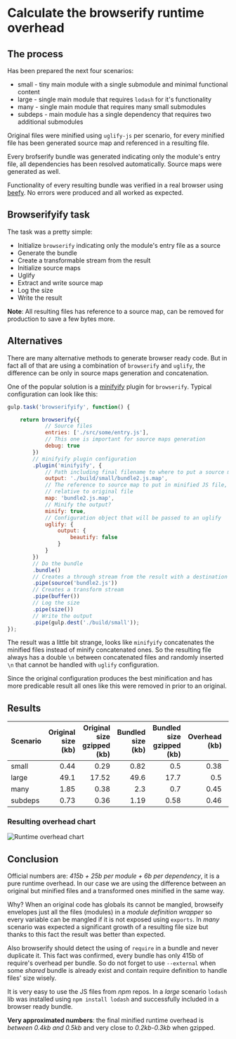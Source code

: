 # Calculate the browserify runtime overhead

## The process

Has been prepared the next four scenarios:

* small - tiny main module with a single submodule and minimal functional content
* large - single main module that requires `lodash` for it's functionality
* many - single main module that requires many small submodules
* subdeps - main module has a single dependency that requires two additional submodules

Original files were minified using `uglify-js` per scenario, for every
minified file has been generated source map and referenced in a resulting file.

Every brofserify bundle was generated indicating only the module's entry file,
all dependencies has been resolved automatically. Source maps were generated as
well.

Functionality of every resulting bundle was verified in a real browser using
[beefy](http://didact.us/beefy/). No errors were produced and all worked as
expected.


## Browserifyify task

The task was a pretty simple:

* Initialize `browserify` indicating only the module's entry file as a source
* Generate the bundle
* Create a transformable stream from the result
* Initialize source maps
* Uglify
* Extract and write source map
* Log the size
* Write the result

**Note**: All resulting files has reference to a source map, can be removed for
production to save a few bytes more.


## Alternatives

There are many alternative methods to generate browser ready code. But in fact
all of that are using a combination of `browserify` and `uglify`, the
difference can be only in source maps generation and concatenation.

One of the popular solution is a [minifyify](https://github.com/ben-ng/minifyify)
plugin for `browserify`. Typical configuration can look like this:

```js
gulp.task('browserifyify', function() {

    return browserify({
            // Source files
            entries: ['./src/some/entry.js'],
            // This one is important for source maps generation
            debug: true
        })
        // minifyify plugin configuration
        .plugin('minifyify', {
            // Path including final filename to where to put a source map
            output: './build/small/bundle2.js.map',
            // The reference to source map to put in minified JS file, shold be
            // relative to original file
            map: 'bundle2.js.map',
            // Minify the output?
            minify: true,
            // Configuration object that will be passed to an uglify
            uglify: {
                output: {
                    beautify: false
                }
            }
        })
        // Do the bundle
        .bundle()
        // Creates a through stream from the result with a destination filename
        .pipe(source('bundle2.js'))
        // Creates a transform stream
        .pipe(buffer())
        // Log the size
        .pipe(size())
        // Write the output
        .pipe(gulp.dest('./build/small'));
});
```

The result was a little bit strange, looks like `minifyify` concatenates the
minified files instead of minify concatenated ones. So the resulting file always
has a double `\n` between concatenated files and randomly inserted `\n` that
cannot be handled with `uglify` configuration.

Since the original configuration produces the best minification and has more
predicable result all ones like this were removed in prior to an original.


## Results

| Scenario | Original size (kb) | Original size gzipped (kb) | Bundled size (kb) | Bundled size gzipped (kb) | Overhead (kb) | Overhead gzipped (kb) |
| -------- | -----------------: | -------------------------: | ----------------: | ------------------------: | ------------: | --------------------: |
| small    | 0.44               | 0.29                       | 0.82              | 0.5                       | 0.38          | 0.21                  |
| large    | 49.1               | 17.52                      | 49.6              | 17.7                      | 0.5           | 0.18                  |
| many     | 1.85               | 0.38                       | 2.3               | 0.7                       | 0.45          | 0.32                  |
| subdeps  | 0.73               | 0.36                       | 1.19              | 0.58                      | 0.46          | 0.22                  |


### Resulting overhead chart

![Runtime overhead chart](https://raw.github.com/atma/browserify-overhead/master/overhead-chart.png)


## Conclusion

Official numbers are: *415b + 25b per module + 6b per dependency*, it is a pure
runtime overhead. In our case we are using the difference between an original but
minified files and a transformed ones minified in the same way.

Why? When an original code has globals its cannot be mangled, browseify envelopes
just all the files (modules) in a *module definition wrapper* so every variable
can be mangled if it is not exposed using `exports`. In *many* scenario was
expected a significant growth of a resulting file size but thanks to this fact
the result was better than expected.

Also browserify should detect the using of `require` in a bundle and never
duplicate it. This fact was confirmed, every bundle has only 415b of
require's overhead per bundle. So do not forget to use `--external` when some
*shared* bundle is already exist and contain require definition to handle files'
size wisely.

It is very easy to use the JS files from *npm* repos. In a *large* scenario
`lodash` lib was installed using `npm install lodash` and successfully included
in a browser ready bundle.

**Very approximated numbers**: the final minified runtime overhead is *between 0.4kb
and 0.5kb* and very close to *0.2kb-0.3kb* when gzipped.
